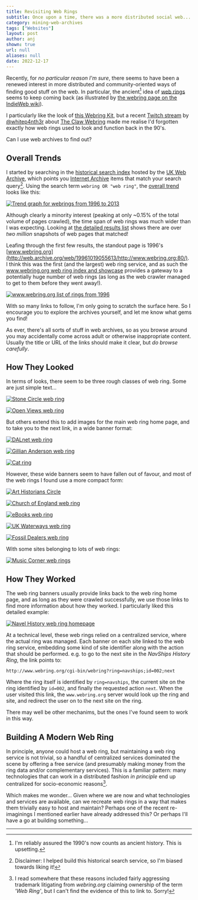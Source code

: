 ```yaml
---
title: Revisiting Web Rings
subtitle: Once upon a time, there was a more distributed social web...
category: mining-web-archives
tags: ["Websites"]
layout: post
author: anj
shown: true
url: null
aliases: null
date: 2022-12-17
---
```


Recently, for _no particular reason I'm sure_, there seems to have been a renewed interest in more distributed and community-oriented ways of finding good stuff on the web. In particular, the ancient[^1] idea of [web rings](https://en.wikipedia.org/wiki/Webring) seems to keep coming back (as illustrated by [the webring page on the IndieWeb wiki](https://indieweb.org/webring)). 

I particularly like the look of [this Webring Kit](https://mxb.dev/blog/webring-kit/), but a recent [Twitch stream](https://www.twitch.tv/whitep4nth3r) by [@whitep4nth3r](https://indieweb.social/@whitep4nth3r) about [The Claw Webring](https://github.com/whitep4nth3r/the-claw-webring) made me realise I'd forgotten exactly how web rings used to look and function back in the 90's.

Can I use web archives to find out?

<!--break-->

## Overall Trends

I started by searching in the [historical search index](https://www.webarchive.org.uk/shine) hosted by the [UK Web Archive](https://www.webarchive.org.uk/), which points you [Internet Archive](http://web.archive.org) items that match your search query[^2]. Using the search term `webring OR "web ring"`, the [overall trend](https://www.webarchive.org.uk/shine/graph?query=webring+OR+%22web+ring%22&year_start=1996&year_end=2013&action=update) looks like this:

[![Trend graph for webrings from 1996 to 2013](/blog/images/2022-12-17-remembering-web-rings/webring-shine-trend.png)](https://www.webarchive.org.uk/shine/graph?query=webring+OR+%22web+ring%22&year_start=1996&year_end=2013&action=update)

Although clearly a minority interest (peaking at only ~0.15% of the total volume of pages crawled), the time span of web rings was much wider than I was expecting.  Looking at [the detailed results list](https://www.webarchive.org.uk/shine/search?query=webring+OR+%22web+ring%22&tab=results&action=search&facet.in.content_type_norm=%22html%22) shows there are over _two million_ snapshots of web pages that matched!

Leafing through the first few results, the standout page is 1996's [www.webring.org](http://web.archive.org/web/19961019055613/http://www.webring.org:80/). I think this was the first (and the largest) web ring service, and as such the [www.webring.org web ring index and showcase](http://web.archive.org/web/19961019060929/http://www.webring.org/rings.html) provides a gateway to a potentially huge number of web rings (as long as the web crawler managed to get to them before they went away!).

[![www.webring.org list of rings from 1996](/blog/images/2022-12-17-remembering-web-rings/1996-www.webring.org-rings.png)](http://web.archive.org/web/19961019060929/http://www.webring.org/rings.html)

With so many links to follow, I'm only going to scratch the surface here. So I encourage you to explore the archives yourself, and let me know what gems you find!

<div class="row">
  <div class="alert alert-warning col-md-10 col-md-offset-1 text-center" role="alert">
    As ever, there's all sorts of stuff in web archives, so as you browse around you may accidentally come across adult or otherwise inappropriate content. <br/>Usually the title or URL of the links should make it clear, but <i>do browse carefully</i>.
  </div>
</div>

## How They Looked

In terms of looks, there seem to be three rough classes of web ring.  Some are just simple text...

[![Stone Circle web ring](/blog/images/2022-12-17-remembering-web-rings/stone-circle-webring.png)](http://web.archive.org/web/20050206151413/http://www.ancient-stones.co.uk/borders/031/034/details.htm)

[![Open Views web ring](/blog/images/2022-12-17-remembering-web-rings/openviews-webrings.png)](http://web.archive.org/web/20040101001119/http://www.openviews.org.uk:80/#webrings)


But others extend this to add images for the main web ring home page, and to take you to the next link, in a wide banner format:

[![DALnet web ring](/blog/images/2022-12-17-remembering-web-rings/dalnet-webring.png)](http://web.archive.org/web/19961112175309/http://www.nwnet.co.uk:80/British/)

[![Gillian Anderson web ring](/blog/images/2022-12-17-remembering-web-rings/gillian-anderson-webring.png)](http://web.archive.org/web/19970209111906/http://www.pstewart.demon.co.uk/ga/ga.htm)

[![Cat ring](/blog/images/2022-12-17-remembering-web-rings/cat-ring-webring.png)](http://web.archive.org/web/19961219043238/http://www.lowdon.demon.co.uk:80/)

However, these wide banners seem to have fallen out of favour, and most of the web rings I found use a more compact form:

[![Art Historians Circle](/blog/images/2022-12-17-remembering-web-rings/art-historians-circle.png)](http://web.archive.org/web/20010223221126/http://nouveaunet.com/arthistory/step1.htm)

[![Church of England web ring](/blog/images/2022-12-17-remembering-web-rings/coe-webring.png)](http://web.archive.org/web/20010103174600/http://www.christchurchclifton.org.uk/links.htm)

[![eBooks web ring](/blog/images/2022-12-17-remembering-web-rings/ebooks-webring.png)](http://web.archive.org/web/20120101010753/http://www.treasurebook1.co.uk:80/contact_us.php)

[![UK Waterways web ring](/blog/images/2022-12-17-remembering-web-rings/uk-waterways-webring.png)](http://web.archive.org/web/20120101002904/http://www.coobeastie.co.uk:80/ranking/index.php?id=47)

[![Fossil Dealers web ring](/blog/images/2022-12-17-remembering-web-rings/fossil-dealers-webring.png)](http://web.archive.org/web/20040101000004/http://www.thedugoutrockshop.co.uk:80/prod53.htm)

With some sites belonging to lots of web rings:

[![Music Corner web rings](/blog/images/2022-12-17-remembering-web-rings/musiccorner-webrings.png)](http://web.archive.org/web/20040101000738/http://www.musiccorner.co.uk:80/web_rings.html)

<h2>How They Worked</h2>

The web ring banners usually provide links back to the web ring home page, and as long as they were crawled successfully, we use those links to find more information about how they worked. I particularly liked this detailed example:

[![Navel History web ring homepage](/blog/images/2022-12-17-remembering-web-rings/navel-history-webring-homepage.png)](http://web.archive.org/web/20001121131800/http://www.navships.org/)

At a technical level, these web rings relied on a centralized service, where the actual ring was managed. Each banner on each site linked to the web ring service, embedding some kind of site identifier along with the action that should be performed.  e.g. to go to the next site in the _NavShips History Ring_, the link points to:

    http://www.webring.org/cgi-bin/webring?ring=navships;id=002;next

Where the ring itself is identified by `ring=navships`, the current site on the ring identified by `id=002`, and finally the requested action `next`. When the user visited this link, the `www.webring.org` server would look up the ring and site, and redirect the user on to the next site on the ring.

There may well be other mechanims, but the ones I've found seem to work in this way.

## Building A Modern Web Ring

In principle, anyone could host a web ring, but maintaining a web ring service is not trivial, so a handful of centralized services dominated the scene by offering a free service (and presumably making money from the ring data and/or complementary services). This is a familiar pattern: many technologies that can work in a distributed fashion _in principle_ end up centralized for socio-economic reasons[^3].

Which makes me wonder... Given where we are now and what technologies and services are available, can we recreate web rings in a way that makes them trivially easy to host and maintain?  Perhaps one of the recent re-imaginings I mentioned earlier have already addressed this? Or perhaps I'll have a go at building something...

---

[^1]: I'm reliably assured the 1990's now counts as ancient history. This is upsetting.
[^2]: Disclaimer: I helped build this historical search service, so I'm biased towards liking it!
[^3]: I read somewhere that these reasons included fairly aggressing trademark litigating from _webring.org_ claiming ownership of the term _'Web Ring'_, but I can't find the evidence of this to link to. Sorry!